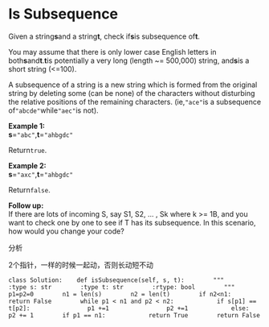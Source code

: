 # Is Subsequence

Given a string**s**and a string**t**, check if**s**is subsequence of**t**.

You may assume that there is only lower case English letters in both**s**and**t**.**t**is potentially a very long \(length ~= 500,000\) string, and**s**is a short string \(&lt;=100\).

A subsequence of a string is a new string which is formed from the original string by deleting some \(can be none\) of the characters without disturbing the relative positions of the remaining characters. \(ie,`"ace"`is a subsequence of`"abcde"`while`"aec"`is not\).

**Example 1:**  
**s**=`"abc"`,**t**=`"ahbgdc"`

Return`true`.

**Example 2:**  
**s**=`"axc"`,**t**=`"ahbgdc"`

Return`false`.

**Follow up:**  
If there are lots of incoming S, say S1, S2, ... , Sk where k &gt;= 1B, and you want to check one by one to see if T has its subsequence. In this scenario, how would you change your code?

分析

2个指针，一样的时候一起动，否则长动短不动

```text
class Solution:    def isSubsequence(self, s, t):        """        :type s: str        :type t: str        :rtype: bool        """        p1=p2=0        n1 = len(s)        n2 = len(t)        if n2<n1:            return False        while p1 < n1 and p2 < n2:            if s[p1] == t[p2]:                p1 +=1                p2 +=1            else:                p2 += 1        if p1 == n1:            return True        return False
```

